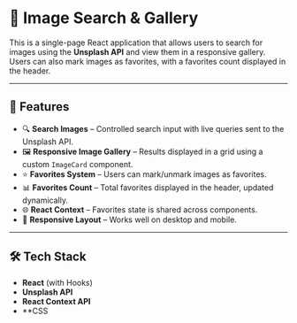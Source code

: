 # 📸 Image Search & Gallery

This is a single-page React application that allows users to search for images using the **Unsplash API** and view them in a responsive gallery. Users can also mark images as favorites, with a favorites count displayed in the header.

---

## 🚀 Features
- 🔍 **Search Images** – Controlled search input with live queries sent to the Unsplash API.  
- 🖼 **Responsive Image Gallery** – Results displayed in a grid using a custom `ImageCard` component.  
- ⭐ **Favorites System** – Users can mark/unmark images as favorites.  
- 📊 **Favorites Count** – Total favorites displayed in the header, updated dynamically.  
- 🌐 **React Context** – Favorites state is shared across components.  
- 📱 **Responsive Layout** – Works well on desktop and mobile.

---

## 🛠️ Tech Stack
- **React** (with Hooks)
- **Unsplash API**
- **React Context API**
- **CSS


